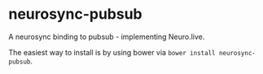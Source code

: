 # neurosync-pubsub

A neurosync binding to pubsub - implementing Neuro.live.

The easiest way to install is by using bower via `bower install neurosync-pubsub`.